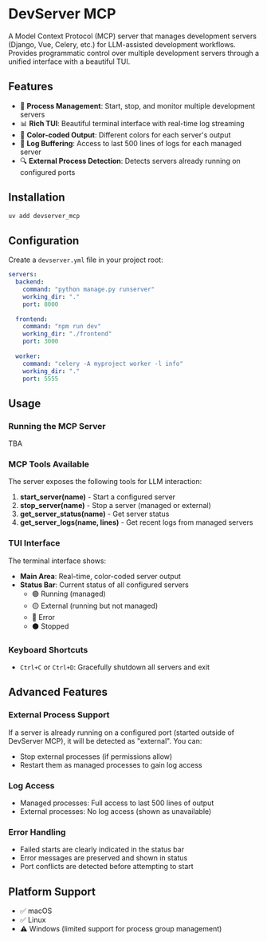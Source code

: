 # DevServer MCP

A Model Context Protocol (MCP) server that manages development servers (Django, Vue, Celery, etc.) for LLM-assisted development workflows. Provides programmatic control over multiple development servers through a unified interface with a beautiful TUI.

## Features

- 🚀 **Process Management**: Start, stop, and monitor multiple development servers
- 📊 **Rich TUI**: Beautiful terminal interface with real-time log streaming
- 🎨 **Color-coded Output**: Different colors for each server's output
- 📝 **Log Buffering**: Access to last 500 lines of logs for each managed server
- 🔍 **External Process Detection**: Detects servers already running on configured ports

## Installation

```bash
uv add devserver_mcp
```

## Configuration

Create a `devserver.yml` file in your project root:

```yaml
servers:
  backend:
    command: "python manage.py runserver"
    working_dir: "."
    port: 8000
    
  frontend:
    command: "npm run dev"
    working_dir: "./frontend"
    port: 3000
    
  worker:
    command: "celery -A myproject worker -l info"
    working_dir: "."
    port: 5555
```

## Usage

### Running the MCP Server

TBA

### MCP Tools Available

The server exposes the following tools for LLM interaction:

1. **start_server(name)** - Start a configured server
2. **stop_server(name)** - Stop a server (managed or external)
3. **get_server_status(name)** - Get server status
4. **get_server_logs(name, lines)** - Get recent logs from managed servers

### TUI Interface

The terminal interface shows:
- **Main Area**: Real-time, color-coded server output
- **Status Bar**: Current status of all configured servers
  - 🟢 Running (managed)
  - 🟡 External (running but not managed)
  - 🔴 Error
  - ⚫ Stopped

### Keyboard Shortcuts

- `Ctrl+C` or `Ctrl+D`: Gracefully shutdown all servers and exit

## Advanced Features

### External Process Support

If a server is already running on a configured port (started outside of DevServer MCP), it will be detected as "external". You can:
- Stop external processes (if permissions allow)
- Restart them as managed processes to gain log access

### Log Access

- Managed processes: Full access to last 500 lines of output
- External processes: No log access (shown as unavailable)

### Error Handling

- Failed starts are clearly indicated in the status bar
- Error messages are preserved and shown in status
- Port conflicts are detected before attempting to start

## Platform Support

- ✅ macOS
- ✅ Linux
- ⚠️  Windows (limited support for process group management)
